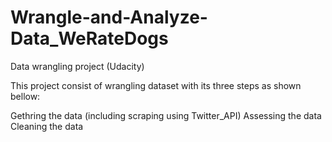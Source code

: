 # Wrangle-and-Analyze-Data_WeRateDogs
Data wrangling project (Udacity)

This project consist of wrangling dataset with its three steps as shown bellow:

Gethring the data (including scraping using Twitter_API)
Assessing the data
Cleaning the data

